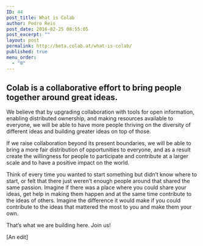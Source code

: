 ```yaml
---
ID: 44
post_title: What is Colab
author: Pedro Reis
post_date: 2016-02-25 08:55:05
post_excerpt: ""
layout: post
permalink: http://beta.colab.at/what-is-colab/
published: true
menu_order:
  - "0"
---
```

<h2>Colab is a collaborative effort to bring people <strong>together </strong>around great ideas.</h2>
We believe that by upgrading collaboration with tools for open information, enabling distributed ownership, and making resources available to everyone, we will be able to have more people thriving on the diversity of different ideas and building greater ideas on top of those.

If we raise collaboration beyond its present boundaries, we will be able to bring a more fair distribution of opportunities to everyone, and as a result create the willingness for people to participate and contribute at a larger scale and to have a positive impact on the world.

Think of every time you wanted to start something but didn’t know where to start, or felt that there just weren’t enough people around that shared the same passion. Imagine if there was a place where you could share your ideas, get help in making them happen and at the same time contribute to the ideas of others. Imagine the difference it would make if you could contribute to the ideas that mattered the most to you and make them your own.

That’s what we are building here. Join us!

[An edit]